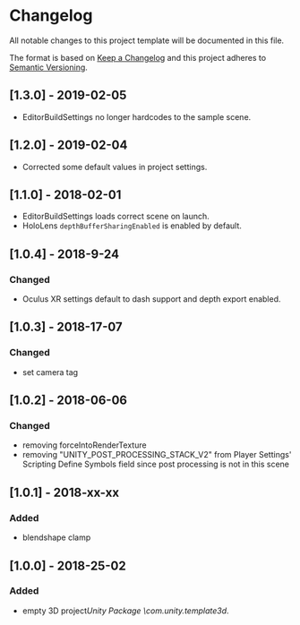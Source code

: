 # Changelog
All notable changes to this project template will be documented in this file.

The format is based on [Keep a Changelog](http://keepachangelog.com/en/1.0.0/)
and this project adheres to [Semantic Versioning](http://semver.org/spec/v2.0.0.html).

## [1.3.0] - 2019-02-05
- EditorBuildSettings no longer hardcodes to the sample scene. 

## [1.2.0] - 2019-02-04
- Corrected some default values in project settings.

## [1.1.0] - 2018-02-01
- EditorBuildSettings loads correct scene on launch.
- HoloLens `depthBufferSharingEnabled` is enabled by default.

## [1.0.4] - 2018-9-24

### Changed
- Oculus XR settings default to dash support and depth export enabled.

## [1.0.3] - 2018-17-07

### Changed
- set camera tag

## [1.0.2] - 2018-06-06

### Changed
- removing forceIntoRenderTexture
- removing "UNITY_POST_PROCESSING_STACK_V2" from Player Settings' Scripting Define Symbols field since post processing is not in this scene

## [1.0.1] - 2018-xx-xx

### Added
- blendshape clamp

## [1.0.0] - 2018-25-02

### Added 
- empty 3D project*Unity Package \com.unity.template3d*. 
